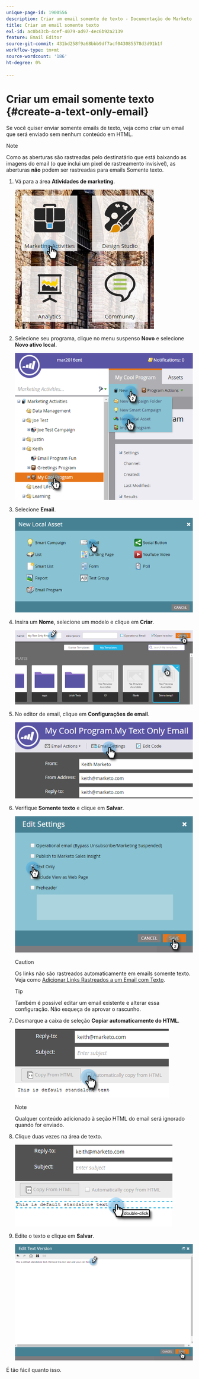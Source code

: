 ```yaml
---
unique-page-id: 1900556
description: Criar um email somente de texto - Documentação do Marketo - Documentação do produto
title: Criar um email somente texto
exl-id: ac0b43cb-4cef-4079-ad97-4ec6b92a2139
feature: Email Editor
source-git-commit: 431bd258f9a68bbb9df7acf043085578d3d91b1f
workflow-type: tm+mt
source-wordcount: '186'
ht-degree: 0%

---
```


# Criar um email somente texto {#create-a-text-only-email}

Se você quiser enviar somente emails de texto, veja como criar um email que será enviado sem nenhum conteúdo em HTML.

>[!NOTE]
>
>Como as aberturas são rastreadas pelo destinatário que está baixando as imagens do email (o que inclui um pixel de rastreamento invisível), as aberturas **não** podem ser rastreadas para emails Somente texto.

1. Vá para a área **Atividades de marketing**.

   ![](assets/one-1.png)

1. Selecione seu programa, clique no menu suspenso **Novo** e selecione **Novo ativo local**.

   ![](assets/two-1.png)

1. Selecione **Email**.

   ![](assets/three-1.png)

1. Insira um **Nome**, selecione um modelo e clique em **Criar**.

   ![](assets/four-1.png)

1. No editor de email, clique em **Configurações de email**.

   ![](assets/five.png)

1. Verifique **Somente texto** e clique em **Salvar**.

   ![](assets/six.png)

   >[!CAUTION]
   >
   >Os links não são rastreados automaticamente em emails somente texto. Veja como [Adicionar Links Rastreados a um Email com Texto](/help/marketo/product-docs/email-marketing/general/functions-in-the-editor/add-tracked-links-to-a-text-email.md).

   >[!TIP]
   >
   >Também é possível editar um email existente e alterar essa configuração. Não esqueça de aprovar o rascunho.

1. Desmarque a caixa de seleção **Copiar automaticamente do HTML**.

   ![](assets/seven.png)

   >[!NOTE]
   >
   >Qualquer conteúdo adicionado à seção HTML do email será ignorado quando for enviado.

1. Clique duas vezes na área de texto.

   ![](assets/eight.png)

1. Edite o texto e clique em **Salvar**.

   ![](assets/nine.png)

É tão fácil quanto isso.
